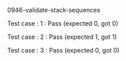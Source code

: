 
0946-validate-stack-sequences


Test case : 1 : Pass
 (expected 0, got 0)



Test case : 2 : Pass
 (expected 1, got 1)



Test case : 3 : Pass
 (expected 0, got 0)


